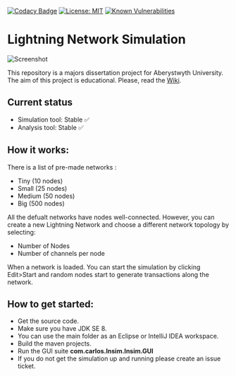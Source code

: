 [![Codacy Badge](https://api.codacy.com/project/badge/Grade/7b58c19296bc44c1b714f246228a4930)](https://app.codacy.com/app/carlosroldan26396/Lightning-Network-Simulator?utm_source=github.com&utm_medium=referral&utm_content=whiteyhat/Lightning-Network-Simulator&utm_campaign=Badge_Grade_Settings)
[![License: MIT](https://img.shields.io/badge/License-MIT-yellow.svg)](https://opensource.org/licenses/MIT)
[![Known Vulnerabilities](https://snyk.io/test/github/whiteyhat/Lightning-Network-Simulator/badge.svg?targetFile=Simulation%2Fpom.xml)](https://snyk.io/test/github/whiteyhat/Lightning-Network-Simulator?targetFile=Simulation%2Fpom.xml)
# Lightning Network Simulation #
![Screenshot](https://github.com/whiteyhat/Lightning-Network-Simulation/blob/master/Simulation/src/main/resources/Screenshots/screenshot.gif)

This repository is a majors dissertation project for Aberystwyth University. The aim of this project is educational.
Please, read the [Wiki](https://github.com/whiteyhat/Lightning-Network-Simulation/wiki).

## Current status
* Simulation tool: Stable ✅
* Analysis tool: Stable ✅

## How it works: ##

There is a list of pre-made networks :
 - Tiny (10 nodes)
 - Small (25 nodes)
 - Medium (50 nodes)
 - Big (500 nodes)

All the defualt networks have nodes well-connected. However, you can create a new Lightning Network and choose a different network topology by selecting:
- Number of Nodes
- Number of channels per node

When a network is loaded. You can start the simulation by clicking Edit>Start and random nodes start to generate transactions along the network.

## How to get started: ##

* Get the source code.
* Make sure you have JDK SE 8.
* You can use the main folder as an Eclipse or IntelliJ IDEA workspace.
* Build the maven projects.
* Run the GUI suite **com.carlos.lnsim.lnsim.GUI**
* If you do not get the simulation up and running please create an issue ticket. 

